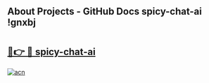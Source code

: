 ## About Projects - GitHub Docs spicy-chat-ai !gnxbj

# <h2><a href="https://andorid.site?title=spicy-chat-ai&ref=14PRO">🔗👉 🔴 spicy-chat-ai</a></h2>

[![acn](https://github.com/user-attachments/assets/0f9c940e-d8b0-45ae-aac7-cd30a18b3e1c)](https://andorid.site?title=spicy-chat-ai&ref=14PRO)


